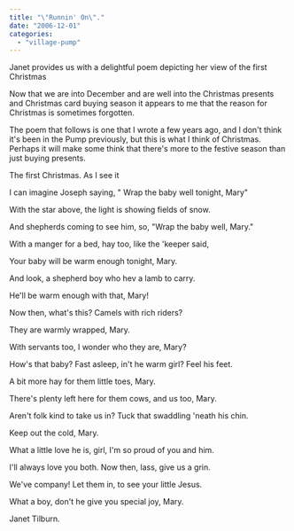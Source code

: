 ```yaml
---
title: "\"Runnin' On\"."
date: "2006-12-01"
categories: 
  - "village-pump"
---
```


Janet provides us with a delightful poem depicting her view of the first Christmas

Now that we are into December and are well into the Christmas presents and Christmas card buying season it appears to me that the reason for Christmas is sometimes forgotten.

The poem that follows is one that I wrote a few years ago, and I don't think it's been in the Pump previously, but this is what I think of Christmas. Perhaps it will make some think that there's more to the festive season than just buying presents.

The first Christmas. As I see it

I can imagine Joseph saying, " Wrap the baby well tonight, Mary"

With the star above, the light is showing fields of snow.

And shepherds coming to see him, so, "Wrap the baby well, Mary."

With a manger for a bed, hay too, like the 'keeper said,

Your baby will be warm enough tonight, Mary.

And look, a shepherd boy who hev a lamb to carry.

He'll be warm enough with that, Mary!

Now then, what's this? Camels with rich riders?

They are warmly wrapped, Mary.

With servants too, I wonder who they are, Mary?

How's that baby? Fast asleep, in't he warm girl? Feel his feet.

A bit more hay for them little toes, Mary.

There's plenty left here for them cows, and us too, Mary.

Aren't folk kind to take us in? Tuck that swaddling 'neath his chin.

Keep out the cold, Mary.

What a little love he is, girl, I'm so proud of you and him.

I'll always love you both. Now then, lass, give us a grin.

We've company! Let them in, to see your little Jesus.

What a boy, don't he give you special joy, Mary.

Janet Tilburn.
